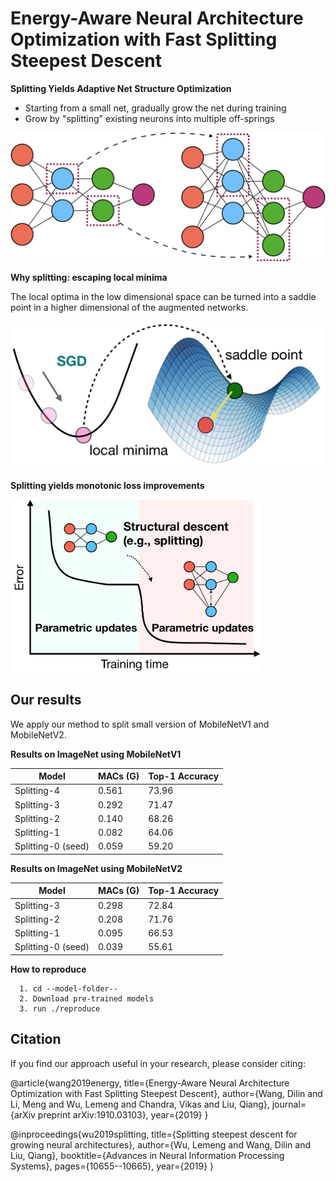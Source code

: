 # Energy-Aware Neural Architecture Optimization with Fast Splitting Steepest Descent


**Splitting Yields Adaptive Net Structure Optimization**
  - Starting from a small net, gradually grow the net during training
  - Grow by "splitting" existing neurons into multiple off-springs

<img src="figures/splitting_nas.png" width=600></img>

**Why splitting: escaping local minima**

The local optima in the low dimensional space can be turned into a saddle point in a higher dimensional of the augmented networks.

<img src="figures/splitting-idea-new.png" width=600></img>

**Splitting yields monotonic loss improvements**

<img src="figures/splittingcurve_new.png" width=400></img>

## Our results

We apply our method to split small version of MobileNetV1 and MobileNetV2.

**Results on ImageNet using MobileNetV1**


| Model | MACs (G) | Top-1 Accuracy |
| ------ | ------ |------ |
| Splitting-4 | 0.561 | 73.96|
| Splitting-3 | 0.292 | 71.47|
| Splitting-2 | 0.140  | 68.26|
| Splitting-1 | 0.082 | 64.06|
| Splitting-0 (seed) | 0.059 | 59.20|


**Results on ImageNet using MobileNetV2**

| Model | MACs (G) | Top-1 Accuracy |
| ------ | ------ |------ |
| Splitting-3 | 0.298 | 72.84|
| Splitting-2 | 0.208 | 71.76|
| Splitting-1 | 0.095 | 66.53|
| Splitting-0 (seed) | 0.039 | 55.61|


**How to reproduce**
```shell
  1. cd --model-folder--
  2. Download pre-trained models
  3. run ./reproduce
 ```

## Citation
If you find our approach useful in your research, please consider citing:

@article{wang2019energy,
  title={Energy-Aware Neural Architecture Optimization with Fast Splitting Steepest Descent},
  author={Wang, Dilin and Li, Meng and Wu, Lemeng and Chandra, Vikas and Liu, Qiang},
  journal={arXiv preprint arXiv:1910.03103},
  year={2019}
}

@inproceedings{wu2019splitting,
  title={Splitting steepest descent for growing neural architectures},
  author={Wu, Lemeng and Wang, Dilin and Liu, Qiang},
  booktitle={Advances in Neural Information Processing Systems},
  pages={10655--10665},
  year={2019}
}





